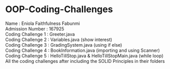 # OOP-Coding-Challenges
Name : Eniola Faithfulness Fabunmi \
Admission Number : 167925 \
Coding Challenge 1 : Greeter.java \
Coding Challenge 2 : Variables.java (show interest) \
Coding Challenge 3 : GradingSystem.java (using if else) \
Coding Challenge 4 : BookInformation.java (importing and using Scanner) \
Coding Challenge 5 : HelloTillStop.java & HelloTillStopMain.java (while loop)\
All the coding challenges after including the SOLID Principles in their folders
